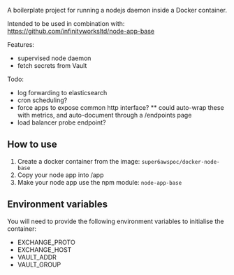 A boilerplate project for running a nodejs daemon inside a Docker container.

Intended to be used in combination with: https://github.com/infinityworksltd/node-app-base

Features:
* supervised node daemon
* fetch secrets from Vault

Todo:
* log forwarding to elasticsearch
* cron scheduling?
* force apps to expose common http interface?
** could auto-wrap these with metrics, and auto-document through a /endpoints page
* load balancer probe endpoint?

## How to use

1. Create a docker container from the image: `super6awspoc/docker-node-base`
2. Copy your node app into /app
3. Make your node app use the npm module: `node-app-base`

## Environment variables

You will need to provide the following environment variables to initialise the container:
* EXCHANGE_PROTO
* EXCHANGE_HOST
* VAULT_ADDR
* VAULT_GROUP
